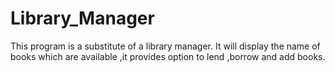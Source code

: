 # Library_Manager
This program is a substitute of a library manager. It will display the name  of books which are available ,it provides option to lend ,borrow and add books.
